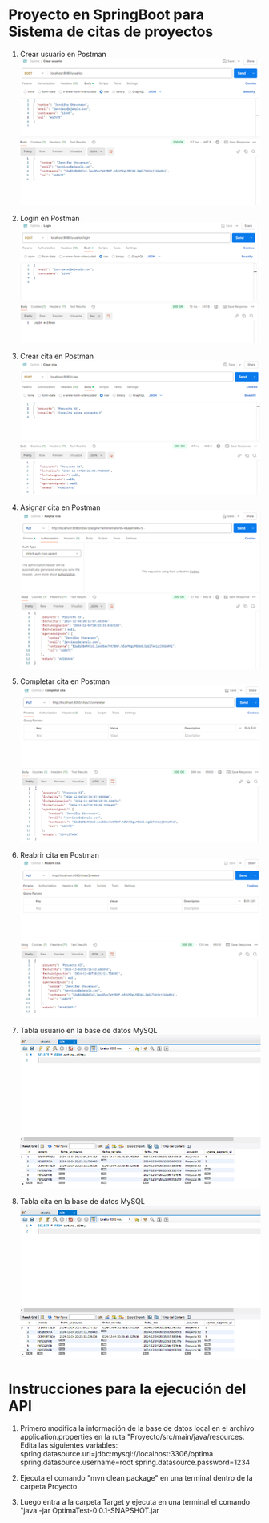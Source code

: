 # Proyecto en SpringBoot para Sistema de citas de proyectos
1. Crear usuario en Postman
![1](imgs/1.PNG)

2. Login en Postman
![2](imgs/2.PNG)

3. Crear cita en Postman
![3](imgs/3.PNG)

4. Asignar cita en Postman
![4](imgs/4.PNG)

5. Completar cita en Postman
![5](imgs/5.PNG)

6. Reabrir cita en Postman
![6](imgs/6.PNG)

7. Tabla usuario en la base de datos MySQL
![7](imgs/8.PNG)

8. Tabla cita en la base de datos MySQL
![8](imgs/8.PNG)

# Instrucciones para la ejecución del API

1. Primero modifica la información de la base de datos local en el archivo application.properties en la ruta "Proyecto/src/main/java/resources. Edita las siguientes variables:
    spring.datasource.url=jdbc:mysql://localhost:3306/optima
  spring.datasource.username=root
  spring.datasource.password=1234

3. Ejecuta el comando "mvn clean package" en una terminal dentro de la carpeta Proyecto

4. Luego entra a la carpeta Target y ejecuta en una terminal el comando "java -jar OptimaTest-0.0.1-SNAPSHOT.jar
